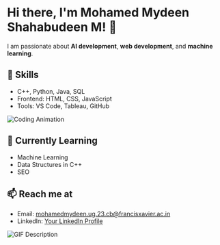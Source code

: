 # Hi there, I'm Mohamed Mydeen Shahabudeen M! 👋

I am passionate about **AI development**, **web development**, and **machine learning**.

## 🚀 Skills
- C++, Python, Java, SQL
- Frontend: HTML, CSS, JavaScript
- Tools: VS Code, Tableau, GitHub

![Coding Animation](https://media.giphy.com/media/qgQUggAC3Pfv687qPC/giphy.gif)

## 🌱 Currently Learning
- Machine Learning
- Data Structures in C++
- SEO

## 📫 Reach me at
- Email: mohamedmydeen.ug.23.cb@francisxavier.ac.in
- LinkedIn: [Your LinkedIn Profile](https://www.linkedin.com)

![GIF Description](https://media.giphy.com/media/your-gif-link-here/giphy.gif)
